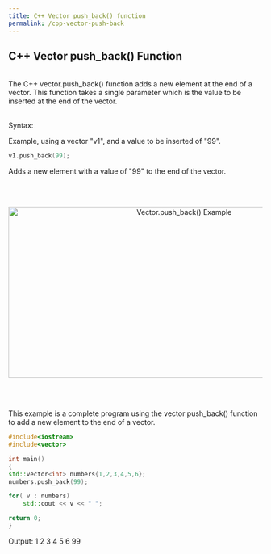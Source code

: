 ```yaml
---
title: C++ Vector push_back() function
permalink: /cpp-vector-push-back
---
```


## C++ Vector push_back() Function
<br/>
The C++ vector.push_back() function adds a new element at the end of a vector. This function takes a single parameter which is the value to be inserted at the end of the vector.
<br/><br/>

Syntax:

Example, using a vector "v1", and a value to be inserted of "99".
```cpp
v1.push_back(99);
```
Adds a new element with a value of "99" to the end of the vector.

<br/><br/>
<p align="center">
<img width="681" height="339" src="images\videos\Cpp11\vector_push_back.jpg" title="Vector.push_back() Example">
</p>
<br/><br/>




This example is a complete program using the vector push_back() function to add a new element to the end of a vector.
```cpp
#include<iostream>
#include<vector>

int main()
{
std::vector<int> numbers{1,2,3,4,5,6};
numbers.push_back(99);

for( v : numbers)
    std::cout << v << " ";

return 0;
}
```
Output: 1 2 3 4 5 6 99

<br/><br/>
